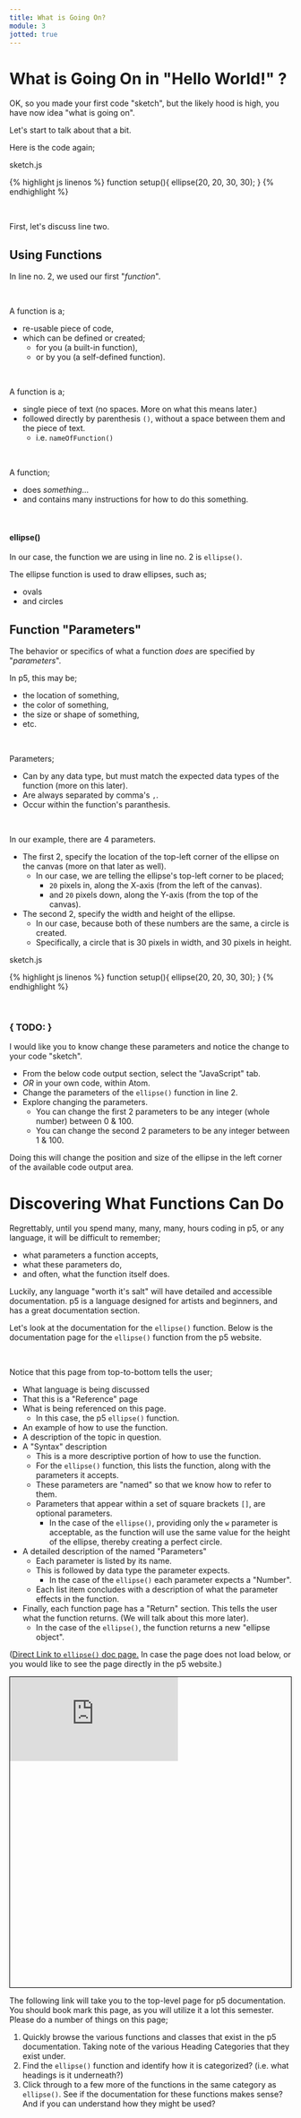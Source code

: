 ```yaml
---
title: What is Going On?
module: 3
jotted: true
---
```


# What is Going On in "Hello World!" ?

OK, so you made your first code "sketch", but the likely hood is high, you have now idea "what is going on".

Let's start to talk about that a bit.

Here is the code again;

<div id="code-heading">sketch.js</div>


{% highlight js linenos %}
function setup(){
    ellipse(20, 20, 30, 30);
}
{% endhighlight %}


<br />

First, let's discuss line two.

## Using Functions

In line no. 2, we used our first "_function_".


<br />


A function is a;

- re-usable piece of code,
- which can be defined or created;
    - for you (a built-in function),
    - or by you (a self-defined function).

<br />


A function is a;

- single piece of text (no spaces. More on what this means later.)
- followed directly by parenthesis `()`, without a space between them and the piece of text.
    - i.e. `nameOfFunction()`


<br />


A function;

- does _something_...
- and contains many instructions for how to do this something.

<br />



#### ellipse()

In our case, the function we are using in line no. 2 is `ellipse()`.

The ellipse function is used to draw ellipses, such as;

- ovals
- and circles

## Function "Parameters"

The behavior or specifics of what a function _does_ are specified by "_parameters_".

In p5, this may be;

- the location of something,
- the color of something,
- the size or shape of something,
- etc.

<br />

Parameters;

- Can by any data type, but must match the expected data types of the function (more on this later).
- Are always separated by comma's `,`.
- Occur within the function's paranthesis.


<br />



In our example, there are 4 parameters.

- The first 2, specify the location of the top-left corner of the ellipse on the canvas (more on that later as well).
    - In our case, we are telling the ellipse's top-left corner to be placed;
        - `20` pixels in, along the X-axis (from the left of the canvas).
        - and `20` pixels down, along the Y-axis (from the top of the canvas).
- The second 2, specify the width and height of the ellipse.
    - In our case, because both of these numbers are the same, a circle is created.
    - Specifically, a circle that is 30 pixels in width, and 30 pixels in height.

<div id="code-heading">sketch.js</div>


{% highlight js linenos %}
function setup(){
    ellipse(20, 20, 30, 30);
}
{% endhighlight %}


<br />


### { TODO: }

I would like you to know change these parameters and notice the change to your code "sketch".

- From the below code output section, select the "JavaScript" tab.
- _OR_ in your own code, within Atom.
- Change the parameters of the `ellipse()` function in line 2.
- Explore changing the parameters.
    - You can change the first 2 parameters to be any integer (whole number) between 0 & 100.
    - You can change the second 2 parameters to be any integer between 1 & 100.

Doing this will change the position and size of the ellipse in the left corner of the available code output area.


<div class="displayed_jotted_example">
    <div id="jotted-demo-1" class=""></div>
</div>
<script>
    new Jotted(document.querySelector("#jotted-demo-1"), {
    files: [
        {
            type: "js",
            url:"https://raw.githubusercontent.com/Montana-Media-Arts/120_CreativeCoding_Fall2017/master/lecture_code/03/01_hello-world_02/sketch.js"
        },
        {
            type: "html",
            url:"../../../p5_resources/index.html"
    }],
    // plugins: [ "codemirror", "console" ]
    plugins: [ "codemirror" ]
});
</script>


# Discovering What Functions Can Do

Regrettably, until you spend many, many, many, hours coding in p5, or any language, it will be difficult to remember;

- what parameters a function accepts,
- what these parameters do,
- and often, what the function itself does.

Luckily, any language "worth it's salt" will have detailed and accessible documentation. p5 is a language designed for artists and beginners, and has a great documentation section.

Let's look at the documentation for the `ellipse()` function. Below is the documentation page for the `ellipse()` function from the p5 website.

<br />


Notice that this page from top-to-bottom tells the user;

- What language is being discussed
- That this is a "Reference" page
- What is being referenced on this page.
    - In this case, the p5 `ellipse()` function.
- An example of how to use the function.
- A description of the topic in question.
- A "Syntax" description
    - This is a more descriptive portion of how to use the function.
    - For the `ellipse()` function, this lists the function, along with the parameters it accepts.
    - These parameters are "named" so that we know how to refer to them.
    - Parameters that appear within a set of square brackets `[]`, are optional parameters.
        - In the case of the `ellipse()`, providing only the `w` parameter is acceptable, as the function will use the same value for the height of the ellipse, thereby creating a perfect circle.
- A detailed description of the named "Parameters"
    - Each parameter is listed by its name.
    - This is followed by data type the parameter expects.
        - In the case of the `ellipse()` each parameter expects a "Number".
    - Each list item concludes with a description of what the parameter effects in the function.
- Finally, each function page has a "Return" section. This tells the user what the function returns. (We will talk about this more later).
    - In the case of the `ellipse()`, the function returns a new "ellipse object".

([Direct Link to `ellipse()` doc page.](https://p5js.org/reference/#/p5/ellipse) In case the page does not load below, or you would like to see the page directly in the p5 website.)

<div class="embed-responsive" style="padding-bottom:80%; border: 1px solid #000"><iframe class="embed-responsive-item" src="https://p5js.org/reference/#/p5/ellipse" frameborder="0" allowfullscreen></iframe></div>

The following link will take you to the top-level page for p5 documentation. You should book mark this page, as you will utilize it a lot this semester. Please do a number of things on this page;

1. Quickly browse the various functions and classes that exist in the p5 documentation. Taking note of the various Heading Categories that they exist under.
2. Find the `ellipse()` function and identify how it is categorized?  (i.e. what headings is it underneath?)
3. Click through to a few more of the functions in the same category as `ellipse()`. See if the documentation for these functions makes sense? And if you can understand how they might be used?
